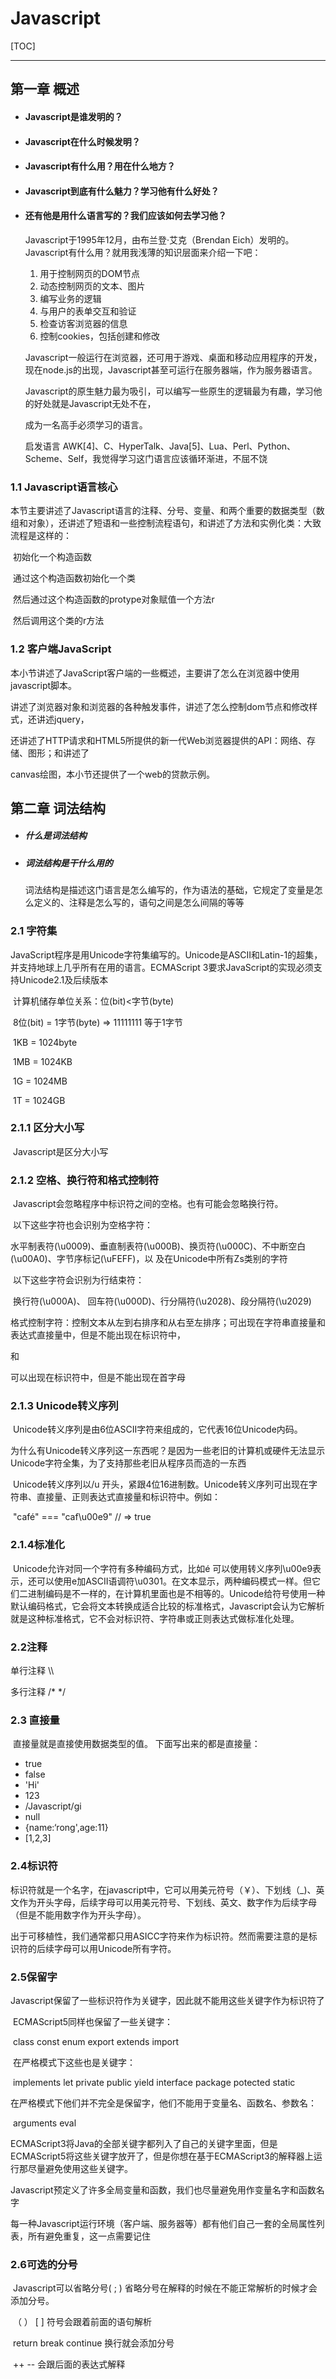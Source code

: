 # Javascript

[TOC]



------



## 第一章 	概述

- #### Javascript是谁发明的？

- #### Javascript在什么时候发明？

- #### Javascript有什么用？用在什么地方？

- #### Javascript到底有什么魅力？学习他有什么好处？

- #### 还有他是用什么语言写的？我们应该如何去学习他？

  Javascript于1995年12月，由布兰登·艾克（Brendan Eich）发明的。Javascript有什么用？就用我浅薄的知识层面来介绍一下吧：

  1. 用于控制网页的DOM节点
  2. 动态控制网页的文本、图片
  3. 编写业务的逻辑
  4. 与用户的表单交互和验证
  5. 检查访客浏览器的信息
  6. 控制cookies，包括创建和修改

  Javascript一般运行在浏览器，还可用于游戏、桌面和移动应用程序的开发，现在node.js的出现，Javascript甚至可运行在服务器端，作为服务器语言。

  Javascript的原生魅力最为吸引，可以编写一些原生的逻辑最为有趣，学习他的好处就是Javascript无处不在，

  成为一名高手必须学习的语言。

  启发语言 AWK[4]、C、HyperTalk、Java[5]、Lua、Perl、Python、Scheme、Self，我觉得学习这门语言应该循环渐进，不屈不饶



### 1.1  Javascript语言核心

​	本节主要讲述了Javascript语言的注释、分号、变量、和两个重要的数据类型（数组和对象），还讲述了短语和一些控制流程语句，和讲述了方法和实例化类：大致流程是这样的：

​	初始化一个构造函数

​	通过这个构造函数初始化一个类

​	然后通过这个构造函数的protype对象赋值一个方法r

​	然后调用这个类的r方法



### 	1.2 客户端JavaScript

​	本小节讲述了JavaScript客户端的一些概述，主要讲了怎么在浏览器中使用javascript脚本。	

讲述了浏览器对象和浏览器的各种触发事件，讲述了怎么控制dom节点和修改样式，还讲述jquery，

还讲述了HTTP请求和HTML5所提供的新一代Web浏览器提供的API：网络、存储、图形；和讲述了

canvas绘图，本小节还提供了一个web的贷款示例。	



## 第二章   词法结构

- ##### 什么是词法结构

- ##### 词法结构是干什么用的

  词法结构是描述这门语言是怎么编写的，作为语法的基础，它规定了变量是怎么定义的、注释是怎么写的，语句之间是怎么间隔的等等

  

  

### 	2.1   字符集

​	JavaScript程序是用Unicode字符集编写的。Unicode是ASCII和Latin-1的超集，并支持地球上几乎所有在用的语言。ECMAScript 3要求JavaScript的实现必须支持Unicode2.1及后续版本

​	计算机储存单位关系：位(bit)<字节(byte)

​	8位(bit) = 1字节(byte)  => 11111111 等于1字节

​	1KB =  1024byte

​	1MB =  1024KB

​	 1G = 1024MB

​	 1T = 1024GB

### 2.1.1  区分大小写

​	Javascript是区分大小写

### 2.1.2 空格、换行符和格式控制符

​	Javascript会忽略程序中标识符之间的空格。也有可能会忽略换行符。

​	以下这些字符也会识别为空格字符：

​	水平制表符(\u0009)、垂直制表符(\u000B)、换页符(\u000C)、不中断空白(\u00A0)、字节序标记(\uFEFF)，以	及在Unicode中所有Zs类别的字符

​	以下这些字符会识别为行结束符：

​	换行符(\u000A)、 回车符(\u000D)、行分隔符(\u2028)、段分隔符(\u2029)

​	格式控制字符：控制文本从左到右排序和从右至左排序；可出现在字符串直接量和表达式直接量中，但是不能出现在标识符中，

[零宽连接符]: 指没有宽度不可见的连接符，在少数民族语言中会使用到

和

[非零宽连接符]: 指没有宽度不可见的连接符，在少数民族语言中会使用到

可以出现在标识符中，但是不能出现在首字母



### 2.1.3 Unicode转义序列

​	Unicode转义序列是由6位ASCII字符来组成的，它代表16位Unicode内码。

​	为什么有Unicode转义序列这一东西呢？是因为一些老旧的计算机或硬件无法显示Unicode字符全集，为了支持那些老旧从程序员而造的一东西

​	Unicode转义序列以/u 开头，紧跟4位16进制数。Unicode转义序列可出现在字符串、直接量、正则表达式直接量和标识符中。例如：

​	"café" === "caf\u00e9"                 // => true

### 2.1.4标准化

​	Unicode允许对同一个字符有多种编码方式，比如é 可以使用转义序列\u00e9表示，还可以使用e加ASCII语调符\u0301。在文本显示，两种编码模式一样。但它们二进制编码是不一样的，在计算机里面也是不相等的。Unicode给符号使用一种默认编码格式，它会将文本转换成适合比较的标准格式，Javascript会认为它解析就是这种标准格式，它不会对标识符、字符串或正则表达式做标准化处理。



### 2.2注释

单行注释 \\\

多行注释 /*        */



### 2.3 直接量

​	直接量就是直接使用数据类型的值。	下面写出来的都是直接量：

- true
- false
- 'Hi'
- 123
- /Javascript/gi
- null
- {name:‘rong',age:11}
- [1,2,3]

### 2.4标识符

​	标识符就是一个名字，在javascript中，它可以用美元符号（￥）、下划线（_)、英文作为开头字母，后续字母可以用美元符号、下划线、英文、数字作为后续字母（但是不能用数字作为开头字母）。

​	出于可移植性，我们通常都只用ASICC字符来作为标识符。然而需要注意的是标识符的后续字母可以用Unicode所有字符。

### 2.5保留字

​	Javascript保留了一些标识符作为关键字，因此就不能用这些关键字作为标识符了

​	ECMAScript5同样也保留了一些关键字：

​		class	const	enum	export	extends	import

​	在严格模式下这些也是关键字：

​		implements	let	private	public	yield	interface	package	potected	static

​	在严格模式下他们并不完全是保留字，他们不能用于变量名、函数名、参数名：

​		arguments	eval	

​	ECMAScript3将Java的全部关键字都列入了自己的关键字里面，但是ECMAScript5将这些关键字放开了，但是你想在基于ECMAScript3的解释器上运行那尽量避免使用这些关键字。

​	Javascript预定义了许多全局变量和函数，我们也尽量避免用作变量名字和函数名字

​	每一种Javascript运行环境（客户端、服务器等）都有他们自己一套的全局属性列表，所有避免重复，这一点需要记住



### 2.6可选的分号

​	Javascript可以省略分号( ; )   省略分号在解释的时候在不能正常解析的时候才会添加分号。

​	（	）	[	]	符号会跟着前面的语句解析

​	return	break	continue 换行就会添加分号

​	++ 	-- 	会跟后面的表达式解释 

​	











​	
